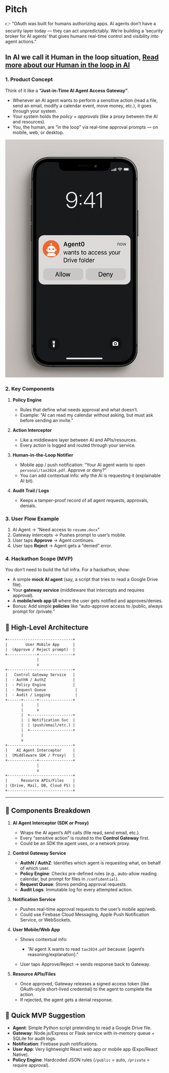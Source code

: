 
 # Pitch

👉 “OAuth was built for humans authorizing apps. AI agents don’t have a security layer today — they can act unpredictably. We’re building a ‘security broker for AI agents’ that gives humans real-time control and visibility into agent actions.”

## In AI we call it Human in the loop situation,  [ Read more about our Human in the loop in AI](https://www.ibm.com/think/topics/human-in-the-loop)

### 1. **Product Concept**

Think of it like a **“Just-in-Time AI Agent Access Gateway”**.

* Whenever an AI agent wants to perform a sensitive action (read a file, send an email, modify a calendar event, move money, etc.), it goes through your system.
* Your system holds the *policy + approvals* (like a proxy between the AI and resources).
* You, the human, are “in the loop” via real-time approval prompts — on mobile, web, or desktop.

![poc](/assets/hitl.png)

### 2. **Key Components**

1. **Policy Engine**

   * Rules that define what needs approval and what doesn’t.
   * Example: “AI can read my calendar without asking, but must ask before sending an invite.”

2. **Action Interceptor**

   * Like a middleware layer between AI and APIs/resources.
   * Every action is logged and routed through your service.

3. **Human-in-the-Loop Notifier**

   * Mobile app / push notification: “Your AI agent wants to open `personal/tax2024.pdf`. Approve or deny?”
   * You can add contextual info: *why* the AI is requesting it (explainable AI bit).

4. **Audit Trail / Logs**

   * Keeps a tamper-proof record of all agent requests, approvals, denials.



### 3. **User Flow Example**

1. AI Agent → “Need access to `resume.docx`”
2. Gateway intercepts → Pushes prompt to user’s mobile.
3. User taps **Approve** → Agent continues.
4. User taps **Reject** → Agent gets a “denied” error.



### 4. **Hackathon Scope (MVP)**

You don’t need to build the full infra. For a hackathon, show:

* A simple **mock AI agent** (say, a script that tries to read a Google Drive file).
* Your **gateway service** (middleware that intercepts and requires approval).
* A **mobile/web app UI** where the user gets notified and approves/denies.
* Bonus: Add simple **policies** like “auto-approve access to /public, always prompt for /private.”


## 🔐 High-Level Architecture

```
+-----------------------------+
|        User Mobile App      |
|  (Approve / Reject prompt)  |
+-------------+---------------+
              |
              v
+-----------------------------+
|   Control Gateway Service   |
|  - AuthN / AuthZ            |
|  - Policy Engine            |
|  - Request Queue             |
|  - Audit / Logging           |
+------+------+---------------+
       |      |
       |      v
       |  +-------------------+
       |  | Notification Svc  |
       |  | (push/email/etc.) |
       |  +-------------------+
       |
       v
+-----------------------------+
|    AI Agent Interceptor     |
|  (Middleware SDK / Proxy)   |
+-------------+---------------+
              |
              v
+-----------------------------+
|      Resource APIs/Files    |
| (Drive, Mail, DB, Cloud FS) |
+-----------------------------+
```

---

## 🧩 Components Breakdown

1. **AI Agent Interceptor (SDK or Proxy)**

   * Wraps the AI agent’s API calls (file read, send email, etc.).
   * Every “sensitive action” is routed to the **Control Gateway** first.
   * Could be an SDK the agent uses, or a network proxy.

2. **Control Gateway Service**

   * **AuthN / AuthZ**: Identifies which agent is requesting what, on behalf of which user.
   * **Policy Engine**: Checks pre-defined rules (e.g., auto-allow reading calendar, but prompt for files in `/confidential`).
   * **Request Queue**: Stores pending approval requests.
   * **Audit Logs**: Immutable log for every attempted action.

3. **Notification Service**

   * Pushes real-time approval requests to the user’s mobile app/web.
   * Could use Firebase Cloud Messaging, Apple Push Notification Service, or WebSockets.

4. **User Mobile/Web App**

   * Shows contextual info:

     * “AI agent X wants to read `tax2024.pdf` because: [agent’s reasoning/explanation].”
   * User taps Approve/Reject → sends response back to Gateway.

5. **Resource APIs/Files**

   * Once approved, Gateway releases a signed access token (like OAuth-style short-lived credential) to the agent to complete the action.
   * If rejected, the agent gets a denial response.


## 🔧 Quick MVP Suggestion

* **Agent**: Simple Python script pretending to read a Google Drive file.
* **Gateway**: Node.js/Express or Flask service with in-memory queue + SQLite for audit logs.
* **Notification**: Firebase push notifications.
* **User App**: Very lightweight React web app or mobile app (Expo/React Native).
* **Policy Engine**: Hardcoded JSON rules (`/public` = auto, `/private` = require approval).
